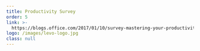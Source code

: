 ```yaml
---
title: Productivity Survey
order: 5
link: >-
  https://blogs.office.com/2017/01/10/survey-mastering-your-productivity-in-2017/
logo: /images/levo-logo.jpg
class: null
---
```






